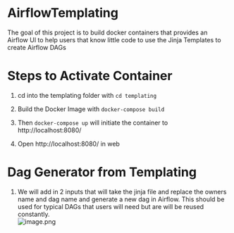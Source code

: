 # AirflowTemplating
The goal of this project is to build docker containers that provides an Airflow UI to help users that know little code to use the Jinja Templates to create Airflow DAGs

# Steps to Activate Container
1. cd into the templating folder with `cd templating`

2. Build the Docker Image with `docker-compose build`

3. Then `docker-compose up` will initiate the container to http://localhost:8080/

4. Open http://localhost:8080/ in web

# Dag Generator from Templating

1. We will add in 2 inputs that will take the jinja file and replace the owners name and dag name and generate a new dag in Airflow.  This should be used for typical DAGs that users will need but are will be reused constantly.  
![image.png](attachment:image.png)